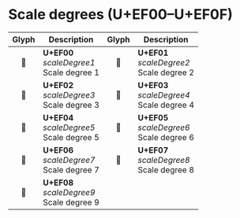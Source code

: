 Scale degrees (U+EF00–U+EF0F)
=============================

| **Glyph** | **Description** | **Glyph** | **Description**
| :-------: | --------------- | :-------: | ---------------
|<span class="bravura_large">&#xef00;</span> | **U+EF00**<br/>*scaleDegree1*<br/>Scale degree 1 | <span class="bravura_large">&#xef01;</span> | **U+EF01**<br/>*scaleDegree2*<br/>Scale degree 2
|<span class="bravura_large">&#xef02;</span> | **U+EF02**<br/>*scaleDegree3*<br/>Scale degree 3 | <span class="bravura_large">&#xef03;</span> | **U+EF03**<br/>*scaleDegree4*<br/>Scale degree 4
|<span class="bravura_large">&#xef04;</span> | **U+EF04**<br/>*scaleDegree5*<br/>Scale degree 5 | <span class="bravura_large">&#xef05;</span> | **U+EF05**<br/>*scaleDegree6*<br/>Scale degree 6
|<span class="bravura_large">&#xef06;</span> | **U+EF06**<br/>*scaleDegree7*<br/>Scale degree 7 | <span class="bravura_large">&#xef07;</span> | **U+EF07**<br/>*scaleDegree8*<br/>Scale degree 8
|<span class="bravura_large">&#xef08;</span> | **U+EF08**<br/>*scaleDegree9*<br/>Scale degree 9 | &nbsp; | &nbsp;